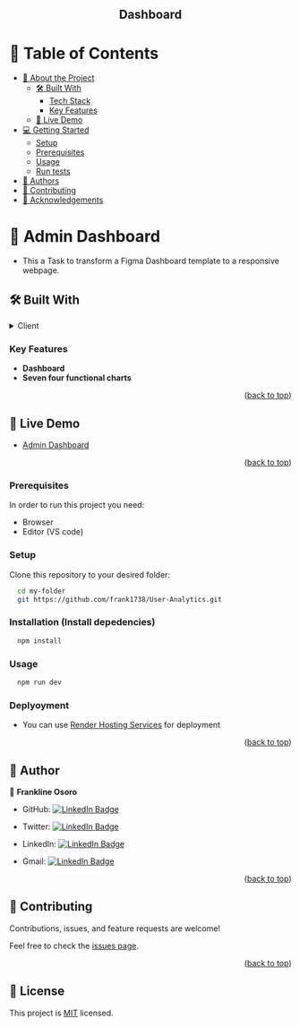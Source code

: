 <div align="center">

## Dashboard

</div>

<!-- TABLE OF CONTENTS -->

# 📗 Table of Contents

- [📖 About the Project](#about-project)
  - [🛠 Built With](#built-with)
    - [Tech Stack](#tech-stack)
    - [Key Features](#key-features)
  - [🚀 Live Demo](#live-demo)
- [💻 Getting Started](#getting-started)
  - [Setup](#setup)
  - [Prerequisites](#prerequisites)
  - [Usage](#usage)
  - [Run tests](#run-tests)
- [👥 Authors](#authors)
- [🤝 Contributing](#contributing)
- [🙏 Acknowledgements](#acknowledgements)

<!-- PROJECT DESCRIPTION -->

# 📖 Admin Dashboard <a name="about-project"></a>

- This a Task to transform a Figma Dashboard template to a responsive webpage.

## 🛠 Built With <a name="built-with"></a>

<details>
  <summary>Client</summary>
  <ul>
    <li>React</li>
    <li>Syncfusion</li>
     <li>Chart Js</li>
  </ul>
</details>

<!-- Features -->

### Key Features <a name="key-features"></a>

- **Dashboard**
- **Seven four functional charts**

<p align="right">(<a href="#readme-top">back to top</a>)</p>

<!-- LIVE DEMO -->

## 🚀 Live Demo <a name="live-demo"></a>

- [Admin Dashboard](https://654bd123f3d384254b04dd6e--spectacular-kelpie-9e3eab.netlify.app/)

<p align="right">(<a href="#readme-top">back to top</a>)</p>

<!-- GETTING STARTED -->

### Prerequisites

In order to run this project you need:

- Browser
- Editor (VS code)

### Setup

Clone this repository to your desired folder:

```sh
  cd my-folder
  git https://github.com/frank1738/User-Analytics.git
```

### Installation (Install depedencies)

```sh
  npm install
```

### Usage

```sh
  npm run dev
```

### Deplyoyment

- You can use [Render Hosting Services](https://render.com/) for deployment

<p align="right">(<a href="#readme-top">back to top</a>)</p>

<!-- AUTHORS -->

## 👥 Author <a name="authors"></a>

👤 **Frankline Osoro**

- GitHub: [![LinkedIn Badge](https://img.shields.io/badge/-frank1738-black?logo=LinkedIn&logoColor=0A66C2&style=plastic)](https://github.com/frank1738)

- Twitter: [![LinkedIn Badge](https://img.shields.io/badge/-frank1738-black?logo=LinkedIn&logoColor=0A66C2&style=plastic)](https://twitter.com/frankhiggins08)

- LinkedIn: [![LinkedIn Badge](https://img.shields.io/badge/-frank1738-black?logo=LinkedIn&logoColor=0A66C2&style=plastic)](http://www.linkedin.com/in/frankline-osoro-b526ba18b)

- Gmail: [![LinkedIn Badge](https://img.shields.io/badge/-frank1738-black?logo=LinkedIn&logoColor=0A66C2&style=plastic)](mailto:franklineosoro08@gmail.com)

<p align="right">(<a href="#readme-top">back to top</a>)</p>

<!-- CONTRIBUTING -->

## 🤝 Contributing <a name="contributing"></a>

Contributions, issues, and feature requests are welcome!

Feel free to check the [issues page](../../issues/).

<p align="right">(<a href="#readme-top">back to top</a>)</p>

<!-- ACKNOWLEDGEMENTS -->

## 📝 License

This project is [MIT](./LICENSE) licensed.
